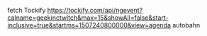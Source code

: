 fetch Tockify https://tockify.com/api/ngevent?calname=geekinctwitch&max=15&showAll=false&start-inclusive=true&startms=1507240800000&view=agenda
autobahn

